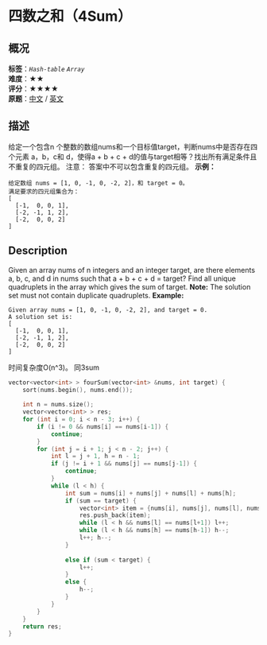 # 四数之和（4Sum）
## 概况
**标签**：*`Hash-table`*  *`Array`*<br>
**难度**：★★<br>
**评分**：★★★★<br>
**原题**：[中文](https://leetcode-cn.com/problems/4sum) / [英文](https://leetcode.com/problems/4sum)
## 描述
给定一个包含n 个整数的数组nums和一个目标值target，判断nums中是否存在四个元素 a，b，c和 d，使得a + b + c + d的值与target相等？找出所有满足条件且不重复的四元组。
注意：
答案中不可以包含重复的四元组。
**示例：**
```
给定数组 nums = [1, 0, -1, 0, -2, 2]，和 target = 0。
满足要求的四元组集合为：
[
  [-1,  0, 0, 1],
  [-2, -1, 1, 2],
  [-2,  0, 0, 2]
]
```
## Description
Given an array nums of n integers and an integer target, are there elements a, b, c, and d in nums such that a + b + c + d = target? Find all unique quadruplets in the array which gives the sum of target.
**Note:**
The solution set must not contain duplicate quadruplets.
**Example:**
```
Given array nums = [1, 0, -1, 0, -2, 2], and target = 0.
A solution set is:
[
  [-1,  0, 0, 1],
  [-2, -1, 1, 2],
  [-2,  0, 0, 2]
]
```
时间复杂度O(n^3)。
同3sum
```c++
vector<vector<int> > fourSum(vector<int> &nums, int target) {
	sort(nums.begin(), nums.end());
	
	int n = nums.size();
	vector<vector<int> > res;
	for (int i = 0; i < n - 3; i++) {
		if (i != 0 && nums[i] == nums[i-1]) {
			continue;
		}
		for (int j = i + 1; j < n - 2; j++) {
			int l = j + 1, h = n - 1;
			if (j != i + 1 && nums[j] == nums[j-1]) {
				continue;
			}
			while (l < h) {
				int sum = nums[i] + nums[j] + nums[l] + nums[h];
				if (sum == target) {
					vector<int> item = {nums[i], nums[j], nums[l], nums[h]};
					res.push_back(item);
					while (l < h && nums[l] == nums[l+1]) l++;
					while (l < h && nums[h] == nums[h-1]) h--;
					l++; h--;
				}
				
				else if (sum < target) {
					l++;
				}
				else {
					h--;
				}
			}
		}
	}
	return res;
}
```